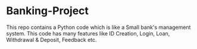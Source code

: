 # Banking-Project
This repo contains a Python code which is like a Small bank's management system. This code has many features like ID Creation, Login, Loan, Withdrawal &amp; Deposit, Feedback etc.
